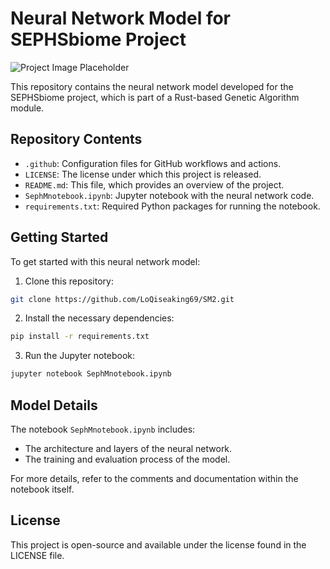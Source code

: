 # Neural Network Model for SEPHSbiome Project

![Project Image Placeholder](path-to-your-image.jpg)

This repository contains the neural network model developed for the SEPHSbiome project, which is part of a Rust-based Genetic Algorithm module.

## Repository Contents

- `.github`: Configuration files for GitHub workflows and actions.
- `LICENSE`: The license under which this project is released.
- `README.md`: This file, which provides an overview of the project.
- `SephMnotebook.ipynb`: Jupyter notebook with the neural network code.
- `requirements.txt`: Required Python packages for running the notebook.

## Getting Started

To get started with this neural network model:

1. Clone this repository:
```bash
git clone https://github.com/LoQiseaking69/SM2.git
```

2. Install the necessary dependencies:
```bash
pip install -r requirements.txt
```

3. Run the Jupyter notebook:
```bash
jupyter notebook SephMnotebook.ipynb
```

## Model Details

The notebook `SephMnotebook.ipynb` includes:

- The architecture and layers of the neural network.
- The training and evaluation process of the model.

For more details, refer to the comments and documentation within the notebook itself.

## License

This project is open-source and available under the license found in the LICENSE file.

